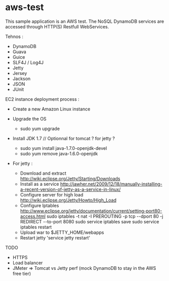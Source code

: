 aws-test
========

This sample application is an AWS test. The NoSQL DynamoDB services are accessed through HTTP(S) Restfull WebServices.

Tehnos :
- DynamoDB
- Guava
- Guice
- SLF4J / Log4J
- Jetty
- Jersey
- Jackson
- JSON
- JUnit

EC2 instance deployment process :
- Create a new Amazon Linux instance
- Upgrade the OS 
  - sudo yum upgrade
- Install JDK 1.7 // Optionnal for tomcat ? for jetty ?
  - sudo yum install java-1.7.0-openjdk-devel
  - sudo yum remove java-1.6.0-openjdk

- For jetty :
  - Download and extract http://wiki.eclipse.org/Jetty/Starting/Downloads
  - Install as a service http://jawher.net/2009/12/18/manually-installing-a-recent-version-of-jetty-as-a-service-in-linux/
  - Configure server for high load http://wiki.eclipse.org/Jetty/Howto/High_Load
  - Configure Iptables http://www.eclipse.org/jetty/documentation/current/setting-port80-access.html
    sudo iptables -t nat -I PREROUTING -p tcp --dport 80 -j REDIRECT --to-port 8080
    sudo service iptables save
    sudo service iptables restart
  - Upload war to $JETTY_HOME/webapps
  - Restart jetty 'service jetty restart'

TODO
- HTTPS
- Load balancer
- JMeter => Tomcat vs Jetty perf (mock DynamoDB to stay in the AWS free tier)

